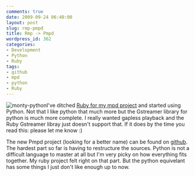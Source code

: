 ```yaml
---
comments: true
date: 2009-09-24 06:40:00
layout: post
slug: rmp-pmpd
title: Rmp -> Pmpd
wordpress_id: 362
categories:
- Development
- Python
- Ruby
tags:
- github
- mpd
- python
- Ruby
---
```


![monty-python](/images/uploads/2009/09/monty-python.jpg)I've ditched [Ruby for my mpd project](http://github.com/LeonB/rmpd) and started using Python. Not that I like python that much more but the Gstreamer library for python is much more complete. I really wanted gapless playback and the Ruby Gstreamer libray just doesn't support that. If it does by the time you read this: please let me know :)

The new Pmpd project (looking for a better name) can be found on [github](http://github.com/LeonB/pmpd). The hardest part so far is having to restructure the sources. Python is not a difficult language to master at all but I'm very picky on how everything fits together. My ruby project felt right on that part. But the python equivelant has some things I just don't like enough up to now.
